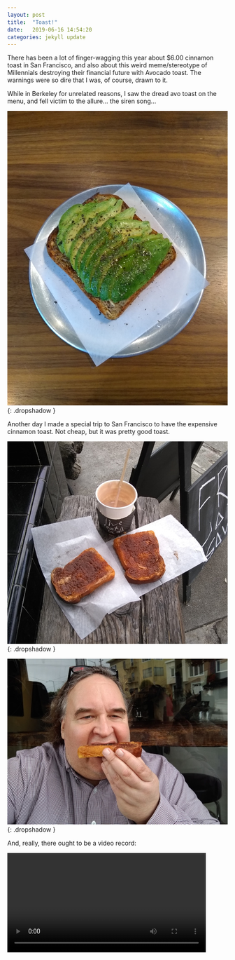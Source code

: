 ```yaml
---
layout: post
title:  "Toast!"
date:   2019-06-16 14:54:20
categories: jekyll update
---
```


There has been a lot of finger-wagging this year about $6.00 cinnamon toast
in San Francisco, and also about this weird meme/stereotype of Millennials
destroying their financial future with Avocado toast.  The warnings were so
dire that I was, of course, drawn to it.

While in Berkeley for unrelated reasons, I saw the dread avo toast on the menu,
and fell victim to the allure... the siren song...

![Avocado Toast](/images/2019-06-16-toast/avo.jpeg){: .dropshadow }

Another day I made a special trip to San Francisco to have the expensive cinnamon
toast.   Not cheap, but it was pretty good toast.

![Cinnamon Toast](/images/2019-06-16-toast/cinnamon.jpeg){: .dropshadow }

![Eating Cinnamon Toast](/images/2019-06-16-toast/eating.jpeg){: .dropshadow }

And, really, there ought to be a video record:

<video controls="true" width="90%">
  <source src="/video/eating_toast_4.mp4" type="video/mp4">
  <source src="/video/eating_toast_4.webm" type="video/webm">
Your browser does not support the video tag.
</video>  

